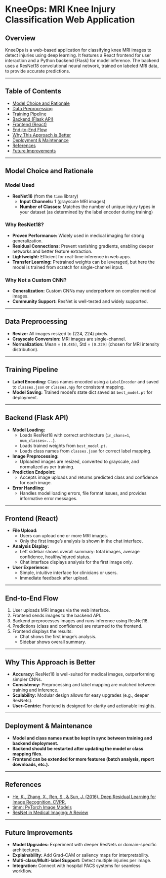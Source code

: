# KneeOps: MRI Knee Injury Classification Web Application

## Overview
KneeOps is a web-based application for classifying knee MRI images to detect injuries using deep learning. It features a React frontend for user interaction and a Python backend (Flask) for model inference. The backend uses a ResNet18 convolutional neural network, trained on labeled MRI data, to provide accurate predictions.

---

## Table of Contents
- [Model Choice and Rationale](#model-choice-and-rationale)
- [Data Preprocessing](#data-preprocessing)
- [Training Pipeline](#training-pipeline)
- [Backend (Flask API)](#backend-flask-api)
- [Frontend (React)](#frontend-react)
- [End-to-End Flow](#end-to-end-flow)
- [Why This Approach is Better](#why-this-approach-is-better)
- [Deployment & Maintenance](#deployment--maintenance)
- [References](#references)
- [Future Improvements](#future-improvements)

---

## Model Choice and Rationale

### Model Used
- **ResNet18** (from the `timm` library)
  - **Input Channels:** 1 (grayscale MRI images)
  - **Number of Classes:** Matches the number of unique injury types in your dataset (as determined by the label encoder during training)

### Why ResNet18?
- **Proven Performance:** Widely used in medical imaging for strong generalization.
- **Residual Connections:** Prevent vanishing gradients, enabling deeper networks and better feature extraction.
- **Lightweight:** Efficient for real-time inference in web apps.
- **Transfer Learning:** Pretrained weights can be leveraged, but here the model is trained from scratch for single-channel input.

### Why Not a Custom CNN?
- **Generalization:** Custom CNNs may underperform on complex medical images.
- **Community Support:** ResNet is well-tested and widely supported.

---

## Data Preprocessing
- **Resize:** All images resized to (224, 224) pixels.
- **Grayscale Conversion:** MRI images are single-channel.
- **Normalization:** Mean = `[0.485]`, Std = `[0.229]` (chosen for MRI intensity distribution).

---

## Training Pipeline
- **Label Encoding:** Class names encoded using a `LabelEncoder` and saved to `classes.json` or `classes.npy` for consistent mapping.
- **Model Saving:** Trained model’s state dict saved as `best_model.pt` for deployment.

---

## Backend (Flask API)
- **Model Loading:**
  - Loads ResNet18 with correct architecture (`in_chans=1`, `num_classes=...`).
  - Loads trained weights from `best_model.pt`.
  - Loads class names from `classes.json` for correct label mapping.
- **Image Preprocessing:**
  - Uploaded images are resized, converted to grayscale, and normalized as per training.
- **Prediction Endpoint:**
  - Accepts image uploads and returns predicted class and confidence for each image.
- **Error Handling:**
  - Handles model loading errors, file format issues, and provides informative error messages.

---

## Frontend (React)
- **File Upload:**
  - Users can upload one or more MRI images.
  - Only the first image’s analysis is shown in the chat interface.
- **Analysis Display:**
  - Left sidebar shows overall summary: total images, average confidence, healthy/injured status.
  - Chat interface displays analysis for the first image only.
- **User Experience:**
  - Simple, intuitive interface for clinicians or users.
  - Immediate feedback after upload.

---

## End-to-End Flow
1. User uploads MRI images via the web interface.
2. Frontend sends images to the backend API.
3. Backend preprocesses images and runs inference using ResNet18.
4. Predictions (class and confidence) are returned to the frontend.
5. Frontend displays the results:
   - Chat shows the first image’s analysis.
   - Sidebar shows overall summary.

---

## Why This Approach is Better
- **Accuracy:** ResNet18 is well-suited for medical images, outperforming simpler CNNs.
- **Consistency:** Preprocessing and label mapping are matched between training and inference.
- **Scalability:** Modular design allows for easy upgrades (e.g., deeper ResNets).
- **User-Centric:** Frontend is designed for clarity and actionable insights.

---

## Deployment & Maintenance
- **Model and class names must be kept in sync between training and backend deployment.**
- **Backend should be restarted after updating the model or class mapping files.**
- **Frontend can be extended for more features (batch analysis, report downloads, etc.).**

---

## References
- [He, K., Zhang, X., Ren, S., & Sun, J. (2016). Deep Residual Learning for Image Recognition. CVPR.](https://arxiv.org/abs/1512.03385)
- [timm: PyTorch Image Models](https://github.com/huggingface/pytorch-image-models)
- [ResNet in Medical Imaging: A Review](https://www.ncbi.nlm.nih.gov/pmc/articles/PMC7282275/)

---

## Future Improvements
- **Model Upgrades:** Experiment with deeper ResNets or domain-specific architectures.
- **Explainability:** Add Grad-CAM or saliency maps for interpretability.
- **Multi-class/Multi-label Support:** Detect multiple injuries per image.
- **Integration:** Connect with hospital PACS systems for seamless workflow. 
